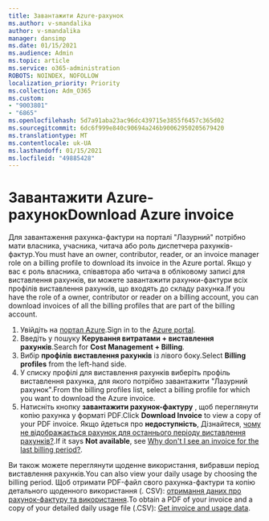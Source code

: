 ```yaml
---
title: Завантажити Azure-рахунок
ms.author: v-smandalika
author: v-smandalika
manager: dansimp
ms.date: 01/15/2021
ms.audience: Admin
ms.topic: article
ms.service: o365-administration
ROBOTS: NOINDEX, NOFOLLOW
localization_priority: Priority
ms.collection: Adm_O365
ms.custom:
- "9003801"
- "6865"
ms.openlocfilehash: 5d7a91aba23ac96dc439715e3855f6457c365d02
ms.sourcegitcommit: 6dc6f999e840c90694a246b90062950205679420
ms.translationtype: MT
ms.contentlocale: uk-UA
ms.lasthandoff: 01/15/2021
ms.locfileid: "49885428"
---
```

# <a name="download-azure-invoice"></a><span data-ttu-id="76b44-102">Завантажити Azure-рахунок</span><span class="sxs-lookup"><span data-stu-id="76b44-102">Download Azure invoice</span></span>

<span data-ttu-id="76b44-103">Для завантаження рахунка-фактури на порталі "Лазурний" потрібно мати власника, учасника, читача або роль диспетчера рахунків-фактур.</span><span class="sxs-lookup"><span data-stu-id="76b44-103">You must have an owner, contributor, reader, or an invoice manager role on a billing profile to download its invoice in the Azure portal.</span></span> <span data-ttu-id="76b44-104">Якщо у вас є роль власника, співавтора або читача в обліковому записі для виставлення рахунків, ви можете завантажити рахунки-фактури всіх профілів виставлення рахунків, що входять до складу рахунка.</span><span class="sxs-lookup"><span data-stu-id="76b44-104">If you have the role of a owner, contributor or reader on a billing account, you can download invoices of all the billing profiles that are part of the billing account.</span></span>

1. <span data-ttu-id="76b44-105">Увійдіть на [портал Azure](https://portal.azure.com/).</span><span class="sxs-lookup"><span data-stu-id="76b44-105">Sign in to the [Azure portal](https://portal.azure.com/).</span></span>
2. <span data-ttu-id="76b44-106">Введіть у пошуку **Керування витратами + виставлення рахунків**.</span><span class="sxs-lookup"><span data-stu-id="76b44-106">Search for **Cost Management + Billing**.</span></span>
3. <span data-ttu-id="76b44-107">Вибір **профілів виставлення рахунків** із лівого боку.</span><span class="sxs-lookup"><span data-stu-id="76b44-107">Select **Billing profiles** from the left-hand side.</span></span>
4. <span data-ttu-id="76b44-108">У списку профілі для виставлення рахунків виберіть профіль виставлення рахунка, для якого потрібно завантажити "Лазурний рахунок".</span><span class="sxs-lookup"><span data-stu-id="76b44-108">From the billing profiles list, select a billing profile for which you want to download the Azure invoice.</span></span>
5. <span data-ttu-id="76b44-109">Натисніть кнопку **завантажити рахунок-фактуру** , щоб переглянути копію рахунка у форматі PDF.</span><span class="sxs-lookup"><span data-stu-id="76b44-109">Click **Download Invoice** to view a copy of your PDF invoice.</span></span> <span data-ttu-id="76b44-110">Якщо йдеться про **недоступність**, Дізнайтеся, [чому не відображається рахунок для останнього періоду виставлення рахунків?](https://docs.microsoft.com/azure/cost-management-billing/manage/download-azure-invoice-daily-usage-date).</span><span class="sxs-lookup"><span data-stu-id="76b44-110">If it says **Not available**, see [Why don't I see an invoice for the last billing period?](https://docs.microsoft.com/azure/cost-management-billing/manage/download-azure-invoice-daily-usage-date).</span></span>

<span data-ttu-id="76b44-111">Ви також можете переглянути щоденне використання, вибравши період виставлення рахунків.</span><span class="sxs-lookup"><span data-stu-id="76b44-111">You can also view your daily usage by choosing the billing period.</span></span> <span data-ttu-id="76b44-112">Щоб отримати PDF-файл свого рахунка-фактури та копію детального щоденного використання (. CSV): [отримання даних про рахунок-фактуру та використання](https://docs.microsoft.com/azure/cost-management-billing/manage/download-azure-invoice-daily-usage-date).</span><span class="sxs-lookup"><span data-stu-id="76b44-112">To obtain a PDF of your invoice and a copy of your detailed daily usage file (.CSV): [Get invoice and usage data](https://docs.microsoft.com/azure/cost-management-billing/manage/download-azure-invoice-daily-usage-date).</span></span>